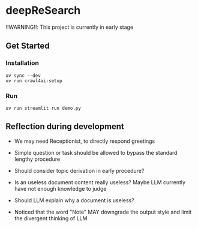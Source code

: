# deepReSearch

‼️WARNING‼️: This project is currently in early stage

## Get Started

### Installation

```shell
uv sync --dev
uv run crawl4ai-setup
```

### Run

```shell
uv run streamlit run demo.py
```

## Reflection during development

- We may need Receptionist, to directly respond greetings

- Simple question or task should be allowed to bypass the standard lengthy procedure

- Should consider topic derivation in early procedure?

- Is an useless document content really useless? Maybe LLM currently have not enough knowledge to judge

- Should LLM explain why a document is useless?

- Noticed that the word "Note" MAY downgrade the output style and limit the divergent thinking of LLM
